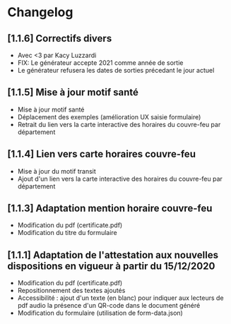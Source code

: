 # Changelog

## [1.1.6] Correctifs divers

- Avec <3 par Kacy Luzzardi
- FIX: Le générateur accepte 2021 comme année de sortie
- Le générateur refusera les dates de sorties précedant le jour actuel

## [1.1.5] Mise à jour motif santé

- Mise à jour motif santé
- Déplacement des exemples (amélioration UX saisie formulaire)
- Retrait du lien vers la carte interactive des horaires du couvre-feu par département

## [1.1.4] Lien vers carte horaires couvre-feu

- Mise à jour du motif transit
- Ajout d'un lien vers la carte interactive des horaires du couvre-feu par département

## [1.1.3] Adaptation mention horaire couvre-feu

- Modification du pdf (certificate.pdf)
- Modification du titre du formulaire

## [1.1.1]  Adaptation de l'attestation aux nouvelles dispositions en vigueur à partir du 15/12/2020

- Modification du pdf (certificate.pdf)
- Repositionnement des textes ajoutés
- Accessibilité : ajout d'un texte (en blanc) pour indiquer aux lecteurs de pdf audio la présence d'un QR-code dans le document généré
- Modification du formulaire (utilisation de form-data.json)